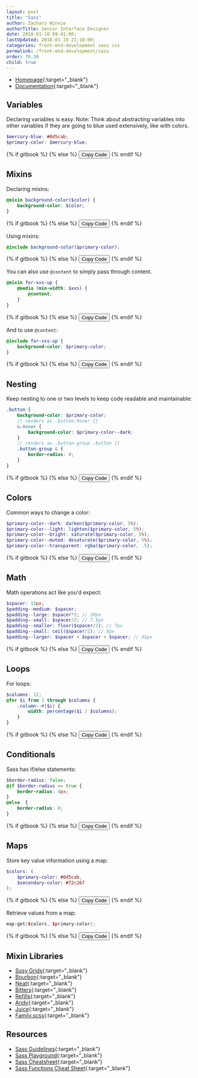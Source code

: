```yaml
---
layout: post
title: "Sass"
author: Zachary Winnie
authorTitle: Senior Interface Designer
date: 2018-01-10 09:41:00;
lastUpdated: 2018-01-19 21:10:00;
categories: front-end-development sass css
permalink: /front-end-development/sass
order: 70.30
child: true
---
```


* [Homepage](http://sass-lang.com/){:target="_blank"}
* [Documentation](http://sass-lang.com/documentation){:target="_blank"}

## Variables

Declaring variables is easy. Note: Think about abstracting variables into other variables if they are going to blue used extensively, like with colors.

``` scss
$mercury-blue: #0d5cab;
$primary-color: $mercury-blue;
```
{% if gitbook %}
{% else %}
  <button type="button" class="button button--white button--smallest button--copy">Copy Code</button>
{% endif %}

## Mixins

Declaring mixins:

``` scss
@mixin background-color($color) {
    background-color: $color;
}
```
{% if gitbook %}
{% else %}
  <button type="button" class="button button--white button--smallest button--copy">Copy Code</button>
{% endif %}

Using mixins:

``` scss
@include background-color($primary-color);
```
{% if gitbook %}
{% else %}
  <button type="button" class="button button--white button--smallest button--copy">Copy Code</button>
{% endif %}

You can also use <code>@content</code> to simply pass through content.

``` scss
@mixin for-xxs-up {
    @media (min-width: $xxs) {
        @content;
    }
}
```
{% if gitbook %}
{% else %}
  <button type="button" class="button button--white button--smallest button--copy">Copy Code</button>
{% endif %}

And to use <code>@content</code>:

``` scss
@include for-xxs-up {
    background-color: $primary-color;
}
```
{% if gitbook %}
{% else %}
  <button type="button" class="button button--white button--smallest button--copy">Copy Code</button>
{% endif %}

## Nesting

Keep nesting to one or two levels to keep code readable and maintainable:

``` scss
.button {
    background-color: $primary-color;
    // renders as .button:hover {}
    &:hover {
        background-color: $primary-color--dark;
    }
    // renders as .button-group .button {}
    .button-group & {
        border-radius: 0;
    }
}
```
{% if gitbook %}
{% else %}
  <button type="button" class="button button--white button--smallest button--copy">Copy Code</button>
{% endif %}

## Colors

Common ways to change a color:

``` scss
$primary-color--dark: darken($primary-color, 5%);
$primary-color--light: lighten($primary-color, 5%);
$primary-color--bright: saturate($primary-color, 5%);
$primary-color--muted: desaturate($primary-color, 5%);
$primary-color--transparent: rgba($primary-color, .5);
```
{% if gitbook %}
{% else %}
  <button type="button" class="button button--white button--smallest button--copy">Copy Code</button>
{% endif %}

## Math

Math operations act like you'd expect:

``` scss
$spacer: 15px;
$padding--medium: $spacer;
$padding--large: $spacer*2; // 30px
$padding--small: $spacer/2; // 7.5px
$padding--smaller: floor($spacer/2); // 7px
$padding--small: ceil($spacer/2); // 8px
$padding--larger: $spacer + $spacer + $spacer; // 45px
```
{% if gitbook %}
{% else %}
  <button type="button" class="button button--white button--smallest button--copy">Copy Code</button>
{% endif %}

## Loops

For loops:

``` scss
$columns: 12;
@for $i from 1 through $columns {
    .column--#{$i} {
        width: percentage($i / $columns);
    }
}
```
{% if gitbook %}
{% else %}
  <button type="button" class="button button--white button--smallest button--copy">Copy Code</button>
{% endif %}

## Conditionals

Sass has if/else statements:

``` scss
$border-radius: false;
@if $border-radius == true {
    border-radius: 4px;
}
@else  {
    border-radius: 0;
}
```
{% if gitbook %}
{% else %}
  <button type="button" class="button button--white button--smallest button--copy">Copy Code</button>
{% endif %}

## Maps

Store key value information using a map:

``` scss
$colors: (
    $primary-color: #0d5cab,
    $secondary-color: #72c267
);
```
{% if gitbook %}
{% else %}
  <button type="button" class="button button--white button--smallest button--copy">Copy Code</button>
{% endif %}

Retrieve values from a map:

``` scss
map-get($colors, $primary-color);
```
{% if gitbook %}
{% else %}
  <button type="button" class="button button--white button--smallest button--copy">Copy Code</button>
{% endif %}

## Mixin Libraries

* [Susy Grids](http://oddbird.net/susy/){:target="_blank"}
* [Bourbon](https://www.bourbon.io/){:target="_blank"}
* [Neat](https://neat.bourbon.io/){:target="_blank"}
* [Bitters](http://bitters.bourbon.io/){:target="_blank"}
* [Refills](http://refills.bourbon.io/){:target="_blank"}
* [Andy](http://gillesbertaux.com/andy/){:target="_blank"}
* [Juice](http://kylebrumm.com/juice/){:target="_blank"}
* [Family.scss](https://lukyvj.github.io/family.scss/){:target="_blank"}

## Resources

* [Sass Guidelines](https://sass-guidelin.es/){:target="_blank"}
* [Sass Playground](https://www.sassmeister.com/){:target="_blank"}
* [Sass Cheatsheet](https://devhints.io/sass){:target="_blank"}
* [Sass Functions Cheat Sheet](https://gist.github.com/AllThingsSmitty/3bcc79da563df756be46){:target="_blank"}